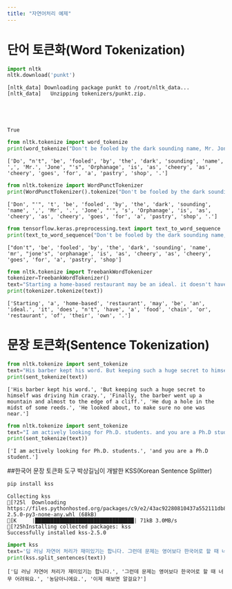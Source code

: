 ```yaml
---
title: "자연어처리 예제"
---
```


# 단어 토큰화(Word Tokenization)


```python
import nltk
nltk.download('punkt')
```

    [nltk_data] Downloading package punkt to /root/nltk_data...
    [nltk_data]   Unzipping tokenizers/punkt.zip.
    




    True




```python
from nltk.tokenize import word_tokenize  
print(word_tokenize("Don't be fooled by the dark sounding name, Mr. Jone's Orphanage is as cheery as cheery goes for a pastry shop."))  
```

    ['Do', "n't", 'be', 'fooled', 'by', 'the', 'dark', 'sounding', 'name', ',', 'Mr.', 'Jone', "'s", 'Orphanage', 'is', 'as', 'cheery', 'as', 'cheery', 'goes', 'for', 'a', 'pastry', 'shop', '.']
    


```python
from nltk.tokenize import WordPunctTokenizer  
print(WordPunctTokenizer().tokenize("Don't be fooled by the dark sounding name, Mr. Jone's Orphanage is as cheery as cheery goes for a pastry shop."))
```

    ['Don', "'", 't', 'be', 'fooled', 'by', 'the', 'dark', 'sounding', 'name', ',', 'Mr', '.', 'Jone', "'", 's', 'Orphanage', 'is', 'as', 'cheery', 'as', 'cheery', 'goes', 'for', 'a', 'pastry', 'shop', '.']
    


```python
from tensorflow.keras.preprocessing.text import text_to_word_sequence
print(text_to_word_sequence("Don't be fooled by the dark sounding name, Mr. Jone's Orphanage is as cheery as cheery goes for a pastry shop."))
```

    ["don't", 'be', 'fooled', 'by', 'the', 'dark', 'sounding', 'name', 'mr', "jone's", 'orphanage', 'is', 'as', 'cheery', 'as', 'cheery', 'goes', 'for', 'a', 'pastry', 'shop']
    


```python
from nltk.tokenize import TreebankWordTokenizer
tokenizer=TreebankWordTokenizer()
text="Starting a home-based restaurant may be an ideal. it doesn't have a food chain or restaurant of their own."
print(tokenizer.tokenize(text))
```

    ['Starting', 'a', 'home-based', 'restaurant', 'may', 'be', 'an', 'ideal.', 'it', 'does', "n't", 'have', 'a', 'food', 'chain', 'or', 'restaurant', 'of', 'their', 'own', '.']
    

# 문장 토큰화(Sentence Tokenization)


```python
from nltk.tokenize import sent_tokenize
text="His barber kept his word. But keeping such a huge secret to himself was driving him crazy. Finally, the barber went up a mountain and almost to the edge of a cliff. He dug a hole in the midst of some reeds. He looked about, to make sure no one was near."
print(sent_tokenize(text))
```

    ['His barber kept his word.', 'But keeping such a huge secret to himself was driving him crazy.', 'Finally, the barber went up a mountain and almost to the edge of a cliff.', 'He dug a hole in the midst of some reeds.', 'He looked about, to make sure no one was near.']
    


```python
from nltk.tokenize import sent_tokenize
text="I am actively looking for Ph.D. students. and you are a Ph.D student."
print(sent_tokenize(text))
```

    ['I am actively looking for Ph.D. students.', 'and you are a Ph.D student.']
    

##한국어 문장 토큰화 도구
박상길님이 개발한 KSS(Korean Sentence Splitter)


```python
pip install kss
```

    Collecting kss
    [?25l  Downloading https://files.pythonhosted.org/packages/c9/e2/43ac92280810437a552111db85a0379dfaa5ca8ccd81d27a547e9091e5d5/kss-2.5.0-py3-none-any.whl (68kB)
    [K     |████████████████████████████████| 71kB 3.0MB/s 
    [?25hInstalling collected packages: kss
    Successfully installed kss-2.5.0
    


```python
import kss
text='딥 러닝 자연어 처리가 재미있기는 합니다. 그런데 문제는 영어보다 한국어로 할 때 너무 어려워요. 농담아니에요. 이제 해보면 알걸요?'
print(kss.split_sentences(text))
```

    ['딥 러닝 자연어 처리가 재미있기는 합니다.', '그런데 문제는 영어보다 한국어로 할 때 너무 어려워요.', '농담아니에요.', '이제 해보면 알걸요?']
    
